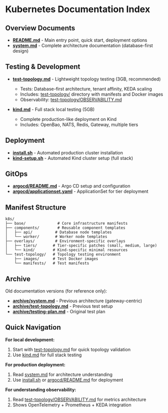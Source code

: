 # Kubernetes Documentation Index

## Overview Documents

- **[README.md](README.md)** - Main entry point, quick start, deployment options
- **[system.md](system.md)** - Complete architecture documentation (database-first design)

## Testing & Development

- **[test-topology.md](test-topology.md)** - Lightweight topology testing (3GB, recommended)
  - Tests: Database-first architecture, tenant affinity, KEDA scaling
  - Includes: [test-topology/](test-topology/) directory with manifests and Docker images
  - Observability: [test-topology/OBSERVABILITY.md](test-topology/OBSERVABILITY.md)

- **[kind.md](kind.md)** - Full stack local testing (5GB)
  - Complete production-like deployment on Kind
  - Includes: OpenBao, NATS, Redis, Gateway, multiple tiers

## Deployment

- **[install.sh](install.sh)** - Automated production cluster installation
- **[kind-setup.sh](kind-setup.sh)** - Automated Kind cluster setup (full stack)

## GitOps

- **[argocd/README.md](argocd/README.md)** - Argo CD setup and configuration
- **[argocd/applicationset.yaml](argocd/applicationset.yaml)** - ApplicationSet for tier deployment

## Manifest Structure

```
k8s/
├── base/              # Core infrastructure manifests
├── components/        # Reusable component templates
│   ├── api/          # Database node templates
│   └── worker/       # Worker node templates
├── overlays/         # Environment-specific overlays
│   ├── tiers/       # Tier-specific patches (small, medium, large)
│   └── kind/        # Kind-specific minimal resources
└── test-topology/   # Topology testing environment
    ├── images/      # Test Docker images
    └── manifests/   # Test manifests
```

## Archive

Old documentation versions (for reference only):
- **[archive/system.md](archive/system.md)** - Previous architecture (gateway-centric)
- **[archive/test-topology.md](archive/test-topology.md)** - Previous test setup
- **[archive/testing-plan.md](archive/testing-plan.md)** - Original test plan

## Quick Navigation

**For local development:**
1. Start with [test-topology.md](test-topology.md) for quick topology validation
2. Use [kind.md](kind.md) for full stack testing

**For production deployment:**
1. Read [system.md](system.md) for architecture understanding
2. Use [install.sh](install.sh) or [argocd/README.md](argocd/README.md) for deployment

**For understanding observability:**
1. Read [test-topology/OBSERVABILITY.md](test-topology/OBSERVABILITY.md) for metrics architecture
2. Shows OpenTelemetry + Prometheus + KEDA integration
